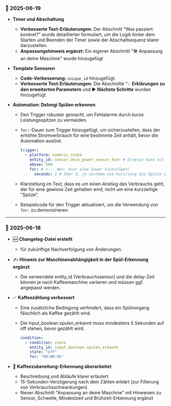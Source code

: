 ### 📅 2025-06-19

* **Timer und Abschaltung**
    * **Verbesserte Text-Erläuterungen:** Der Abschnitt "Was passiert konkret?" wurde detaillierter formuliert, um die Logik hinter dem Starten und Beenden der Timer sowie der Abschaltsequenz klarer darzustellen.
    * **Anpassungshinweis ergänzt:** Ein eigener Abschnitt "🛠 Anpassung an deine Maschine" wurde hinzugefügt

* **Template Sensoren**
    * **Code-Verbesserung:** `unique_id` hinzugefügt.
    * **Verbesserte Text-Erläuterungen:** Die Abschnitte "💡 **Erklärungen zu den erweiterten Parametern** und ▶️ **Nächste Schritte** wurden hinzugefügt


* **Automation: Delongi Spülen erkennen**
    * Den Trigger robuster gemacht, um Fehlalarme durch kurze Leistungsspitzen zu vermeiden. 
    * `for:`-Dauer zum Trigger hinzugefügt, um sicherzustellen, dass der erhöhte Stromverbrauch für eine bestimmte Zeit anhält, bevor die Automation auslöst.
      
        ```yaml
        trigger:
          - platform: numeric_state
            entity_id: sensor.dein_power_sensor_hier # Ersetze dies mit der echten ID deines Sensors (z.B. sensor.shelly_plug_power)
            above: 500
            for: # <--- Neu: Hier eine Dauer hinzufügen!
              seconds: 2 # Oder 3, je nachdem wie kurz/lang die Spitze deiner Spülung ist.
        ```
    * Klarstellung im Text, dass es um einen *Anstieg* des Verbrauchs geht, der für eine gewisse Zeit gehalten wird, nicht um eine kurzzeitige "Spitze".
    * Beispielcode für den Trigger aktualisiert, um die Verwendung von `for:` zu demonstrieren.

---

### 📅 2025-06-18

* 🆕 **Changelog-Datei erstellt**
   * für zukünftige Nachverfolgung von Änderungen.


* ✍️ **Hinweis zur Maschinenabhängigkeit in der Spül-Erkennung ergänzt** 
   * Die verwendete entity_id (Verbrauchssensor) und die delay-Zeit können je nach Kaffeemaschine variieren und müssen ggf. angepasst werden.

  
* ✅ **Kaffeezählung verbessert**
   * Eine zusätzliche Bedingung verhindert, dass ein Spülvorgang fälschlich als Kaffee gezählt wird.  
   * Die input_boolean.spulen_erkannt muss mindestens 5 Sekunden auf off stehen, bevor gezählt wird.

        ```yaml
        condition:
          - condition: state
            entity_id: input_boolean.spulen_erkannt
            state: "off"
            for: "00:00:05"
        ```

* 📌 **Kaffeezubereitung-Erkennung überarbeitet**

    * Beschreibung und Abläufe klarer erläutert
    * 15-Sekunden-Verzögerung nach dem Zählen erklärt (zur Filterung von Verbrauchsschwankungen)
    * Neuer Abschnitt "Anpassung an deine Maschine" mit Hinweisen zu Sensor, Schwelle, Mindestzeit und Brühzeit-Erkennung ergänzt


